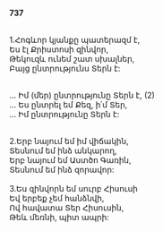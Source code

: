 **737**

\
1.Հոգևոր կյանքը պատերազմ է,\
Ես էլ Քրիստոսի զինվոր,\
Թեկուզև ունեմ շատ սխալներ,\
Բայց ընտրությունս Տերն է:

\
 ... Իմ (մեր) ընտրությունը Տերն է, (2)\
 ... Ես ընտրել եմ Քեզ, ի՛մ Տեր,\
 ... Իմ ընտրությունը Տերն է:

\
2.Երբ նայում եմ իմ վիճակին,\
Տեսնում եմ ինձ անկարող,\
Երբ նայում եմ Աստծո Գառին,\
Տեսնում եմ ինձ զորավոր:\
\
3.Ես զինվորն եմ սուրբ Հիսուսի\
Եվ երբեք չեմ հանձնվի,\
Ով հավատա Տեր Հիսուսին,\
Թեև մեռնի, պիտ ապրի:
